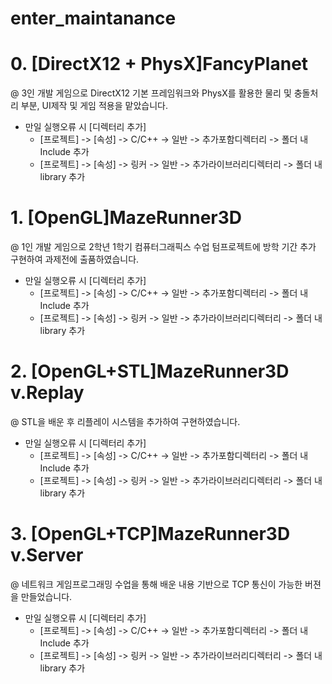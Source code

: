 # enter_maintanance

# 0. [DirectX12 + PhysX]FancyPlanet
  @ 3인 개발 게임으로 DirectX12 기본 프레임워크와 PhysX를 활용한 물리 및 충돌처리 부분, UI제작 및 게임 적용을 맡았습니다.
  
  - 만일 실행오류 시 [디렉터리 추가]
    - [프로젝트] -> [속성] -> C/C++ -> 일반 -> 추가포함디렉터리 -> 폴더 내 Include 추가
    - [프로젝트] -> [속성] -> 링커 -> 일반 -> 추가라이브러리디렉터리 -> 폴더 내 library 추가
    
    
    
# 1. [OpenGL]MazeRunner3D
  @ 1인 개발 게임으로 2학년 1학기 컴퓨터그래픽스 수업 텀프로젝트에 방학 기간 추가 구현하여 과제전에 출품하였습니다.
  
  - 만일 실행오류 시 [디렉터리 추가]
    - [프로젝트] -> [속성] -> C/C++ -> 일반 -> 추가포함디렉터리 -> 폴더 내 Include 추가
    - [프로젝트] -> [속성] -> 링커 -> 일반 -> 추가라이브러리디렉터리 -> 폴더 내 library 추가
    
    
    
# 2. [OpenGL+STL]MazeRunner3D v.Replay
  @ STL을 배운 후 리플레이 시스템을 추가하여 구현하였습니다.
  
  - 만일 실행오류 시 [디렉터리 추가]
    - [프로젝트] -> [속성] -> C/C++ -> 일반 -> 추가포함디렉터리 -> 폴더 내 Include 추가
    - [프로젝트] -> [속성] -> 링커 -> 일반 -> 추가라이브러리디렉터리 -> 폴더 내 library 추가
    
    
    
# 3. [OpenGL+TCP]MazeRunner3D v.Server
  @ 네트워크 게임프로그래밍 수업을 통해 배운 내용 기반으로 TCP 통신이 가능한 버젼을 만들었습니다.
  
  - 만일 실행오류 시 [디렉터리 추가]
    - [프로젝트] -> [속성] -> C/C++ -> 일반 -> 추가포함디렉터리 -> 폴더 내 Include 추가
    - [프로젝트] -> [속성] -> 링커 -> 일반 -> 추가라이브러리디렉터리 -> 폴더 내 library 추가
